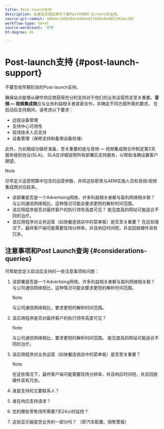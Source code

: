 ```yaml
---
title: Post-launch支持
description: 在最佳实践指南中了解Post对AEM Screens的支持。
source-git-commit: a89aec16bb36ecbde8e417069e9ed852363acd82
workflow-type: tm+mt
source-wordcount: '370'
ht-degree: 4%

---
```



# Post-launch支持 {#post-launch-support}

不要忽视早期阶段的Post-launch支持。

确保站点能够从硬件供应商获得充分的支持对于他们的业务运营而言至关重要。**音频 — 视频集成商**应与业务利益相关者紧密合作，并确定不同方面所需的要求。
在启动后支持期间，请考虑以下要求：

* 远程设备管理
* 支持中心可用性
* 现场技术人员支持
* 设备管理（保修支持和备用设备存储）

此外，为长期成功做好准备，至关重要的是与音频 — 视频集成商合作制定第2天服务级别协议(SLA)。 SLA应详细说明所有部署后支持服务，以帮助准确设置客户期望。

>[!NOTE]
>
>尽早定义运营预算中包含的运营参数，并将这些职责与AEM实施人员和音频/视频集成商对应起来。
>
>* 该部署是否是一个Advertising网络，许多利益相关者都与盈利网络相关联？ 与公司通信网络相比，这种情况可能会要求更短的解析时间范围。
>* 该应用程序是否对最终客户的执行领导高度可见？ 能见度高的网站可能适合不同的治疗。
>* 该应用程序对业务运营（如快餐连锁店中的菜单板）是否至关重要？ 在这些情况下，最终客户端可能需要现场分辨率，并且响应时间短，并且回放硬件具有冗余。

## 注意事项和Post Launch查询 {#considerations-queries}

可帮助您定义启动后支持的一些注意事项和问题：

1. 该部署是否是一个Advertising网络，许多利益相关者都与盈利网络相关联？ 与公司通信网络相比，这种情况可能会要求更短的解析时间范围。
 
   >[!NOTE]
   >
   >与公司通信网络相比，要求更短的解析时间范围。

1. 该应用程序是否对最终客户的执行领导高度可见？

   >[!NOTE]
   >
   >与公司通信网络相比，要求更短的解析时间范围。 能见度高的网站可能适合不同的治疗。

1. 该应用程序对业务运营（如快餐连锁店中的菜单板）是否至关重要？

   >[!NOTE]
   >
   >在这些情况下，最终客户端可能需要现场分辨率，并且响应时间短，并且回放硬件具有冗余。

1. 谁是支持的主要联系人？

1. 谁在响应支持请求？

1. 您的哪些零售场所需要7天24小时监控？

1. 这些显示器是您业务的一部分吗？ （即汽车配置、销售警报）
